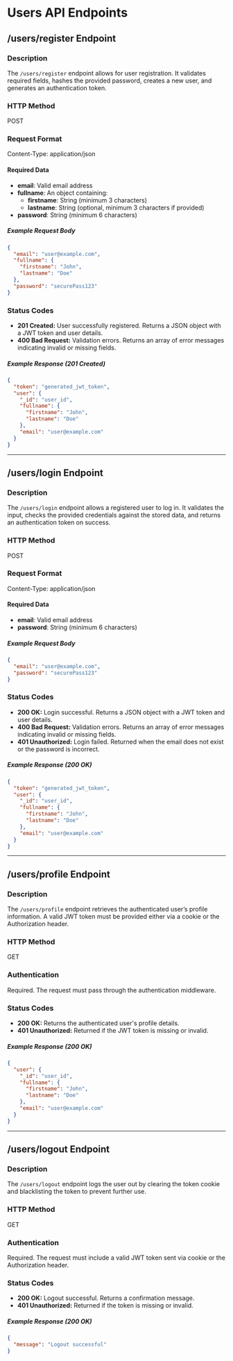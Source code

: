 # Users API Endpoints

## /users/register Endpoint

### Description
The `/users/register` endpoint allows for user registration. It validates required fields, hashes the provided password, creates a new user, and generates an authentication token.

### HTTP Method
POST

### Request Format
Content-Type: application/json

#### Required Data
- **email**: Valid email address
- **fullname**: An object containing:
  - **firstname**: String (minimum 3 characters)
  - **lastname**: String (optional, minimum 3 characters if provided)
- **password**: String (minimum 6 characters)

##### Example Request Body
```json
{
  "email": "user@example.com",
  "fullname": {
    "firstname": "John",
    "lastname": "Doe"
  },
  "password": "securePass123"
}
```

### Status Codes
- **201 Created:** User successfully registered. Returns a JSON object with a JWT token and user details.
- **400 Bad Request:** Validation errors. Returns an array of error messages indicating invalid or missing fields.

##### Example Response (201 Created)
```json
{
  "token": "generated_jwt_token",
  "user": {
    "_id": "user_id",
    "fullname": {
      "firstname": "John",
      "lastname": "Doe"
    },
    "email": "user@example.com"
  }
}
```

---

## /users/login Endpoint

### Description
The `/users/login` endpoint allows a registered user to log in. It validates the input, checks the provided credentials against the stored data, and returns an authentication token on success.

### HTTP Method
POST

### Request Format
Content-Type: application/json

#### Required Data
- **email**: Valid email address
- **password**: String (minimum 6 characters)

##### Example Request Body
```json
{
  "email": "user@example.com",
  "password": "securePass123"
}
```

### Status Codes
- **200 OK:** Login successful. Returns a JSON object with a JWT token and user details.
- **400 Bad Request:** Validation errors. Returns an array of error messages indicating invalid or missing fields.
- **401 Unauthorized:** Login failed. Returned when the email does not exist or the password is incorrect.

##### Example Response (200 OK)
```json
{
  "token": "generated_jwt_token",
  "user": {
    "_id": "user_id",
    "fullname": {
      "firstname": "John",
      "lastname": "Doe"
    },
    "email": "user@example.com"
  }
}
```

---

## /users/profile Endpoint

### Description
The `/users/profile` endpoint retrieves the authenticated user’s profile information. A valid JWT token must be provided either via a cookie or the Authorization header.

### HTTP Method
GET

### Authentication
Required. The request must pass through the authentication middleware.

### Status Codes
- **200 OK:** Returns the authenticated user's profile details.
- **401 Unauthorized:** Returned if the JWT token is missing or invalid.

##### Example Response (200 OK)
```json
{
  "user": {
    "_id": "user_id",
    "fullname": {
      "firstname": "John",
      "lastname": "Doe"
    },
    "email": "user@example.com"
  }
}
```

---

## /users/logout Endpoint

### Description
The `/users/logout` endpoint logs the user out by clearing the token cookie and blacklisting the token to prevent further use.

### HTTP Method
GET

### Authentication
Required. The request must include a valid JWT token sent via cookie or the Authorization header.

### Status Codes
- **200 OK:** Logout successful. Returns a confirmation message.
- **401 Unauthorized:** Returned if the token is missing or invalid.

##### Example Response (200 OK)
```json
{
  "message": "Logout successful"
}
```